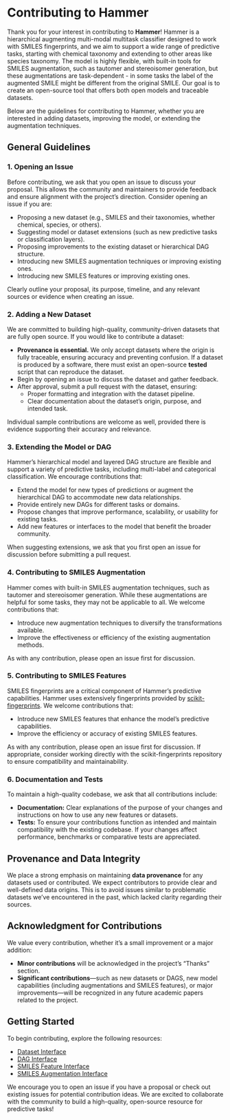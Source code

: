 # Contributing to Hammer

Thank you for your interest in contributing to **Hammer**! Hammer is a hierarchical augmenting multi-modal multitask classifier designed to work with SMILES fingerprints, and we aim to support a wide range of predictive tasks, starting with chemical taxonomy and extending to other areas like species taxonomy. The model is highly flexible, with built-in tools for SMILES augmentation, such as tautomer and stereoisomer generation, but these augmentations are task-dependent - in some tasks the label of the augmented SMILE might be different from the original SMILE. Our goal is to create an open-source tool that offers both open models and traceable datasets.

Below are the guidelines for contributing to Hammer, whether you are interested in adding datasets, improving the model, or extending the augmentation techniques.

## General Guidelines

### 1. Opening an Issue

Before contributing, we ask that you open an issue to discuss your proposal. This allows the community and maintainers to provide feedback and ensure alignment with the project’s direction. Consider opening an issue if you are:

- Proposing a new dataset (e.g., SMILES and their taxonomies, whether chemical, species, or others).
- Suggesting model or dataset extensions (such as new predictive tasks or classification layers).
- Proposing improvements to the existing dataset or hierarchical DAG structure.
- Introducing new SMILES augmentation techniques or improving existing ones.
- Introducing new SMILES features or improving existing ones.

Clearly outline your proposal, its purpose, timeline, and any relevant sources or evidence when creating an issue.

### 2. Adding a New Dataset

We are committed to building high-quality, community-driven datasets that are fully open source. If you would like to contribute a dataset:

- **Provenance is essential.** We only accept datasets where the origin is fully traceable, ensuring accuracy and preventing confusion. If a dataset is produced by a software, there must exist an open-source **tested** script that can reproduce the dataset.
- Begin by opening an issue to discuss the dataset and gather feedback.
- After approval, submit a pull request with the dataset, ensuring:
  - Proper formatting and integration with the dataset pipeline.
  - Clear documentation about the dataset’s origin, purpose, and intended task.

Individual sample contributions are welcome as well, provided there is evidence supporting their accuracy and relevance.

### 3. Extending the Model or DAG

Hammer’s hierarchical model and layered DAG structure are flexible and support a variety of predictive tasks, including multi-label and categorical classification. We encourage contributions that:

- Extend the model for new types of predictions or augment the hierarchical DAG to accommodate new data relationships.
- Provide entirely new DAGs for different tasks or domains.
- Propose changes that improve performance, scalability, or usability for existing tasks.
- Add new features or interfaces to the model that benefit the broader community.

When suggesting extensions, we ask that you first open an issue for discussion before submitting a pull request.

### 4. Contributing to SMILES Augmentation

Hammer comes with built-in SMILES augmentation techniques, such as tautomer and stereoisomer generation. While these augmentations are helpful for some tasks, they may not be applicable to all. We welcome contributions that:

- Introduce new augmentation techniques to diversify the transformations available.
- Improve the effectiveness or efficiency of the existing augmentation methods.

As with any contribution, please open an issue first for discussion.

### 5. Contributing to SMILES Features

SMILES fingerprints are a critical component of Hammer’s predictive capabilities. Hammer uses extensively fingerprints provided by [scikit-fingerprints](https://github.com/scikit-fingerprints/scikit-fingerprints). We welcome contributions that:

- Introduce new SMILES features that enhance the model’s predictive capabilities.
- Improve the efficiency or accuracy of existing SMILES features.

As with any contribution, please open an issue first for discussion. If appropriate, consider working directly with the scikit-fingerprints repository to ensure compatibility and maintainability.

### 6. Documentation and Tests

To maintain a high-quality codebase, we ask that all contributions include:

- **Documentation:** Clear explanations of the purpose of your changes and instructions on how to use any new features or datasets.
- **Tests:** To ensure your contributions function as intended and maintain compatibility with the existing codebase. If your changes affect performance, benchmarks or comparative tests are appreciated.

## Provenance and Data Integrity

We place a strong emphasis on maintaining **data provenance** for any datasets used or contributed. We expect contributors to provide clear and well-defined data origins. This is to avoid issues similar to problematic datasets we’ve encountered in the past, which lacked clarity regarding their sources.

## Acknowledgment for Contributions

We value every contribution, whether it’s a small improvement or a major addition:

- **Minor contributions** will be acknowledged in the project’s “Thanks” section.
- **Significant contributions**—such as new datasets or DAGS, new model capabilities (including augmentations and SMILES features), or major improvements—will be recognized in any future academic papers related to the project.

## Getting Started

To begin contributing, explore the following resources:

- [Dataset Interface](https://github.com/LucaCappelletti94/hammer/blob/main/hammer/datasets/smiles_dataset.py)
- [DAG Interface](https://github.com/LucaCappelletti94/hammer/blob/main/hammer/layered_dags/layered_dag.py)
- [SMILES Feature Interface](https://github.com/LucaCappelletti94/hammer/blob/main/hammer/features/feature_interface.py)
- [SMILES Augmentation Interface](https://github.com/LucaCappelletti94/hammer/blob/main/hammer/augmentation_strategies/augmentation_strategy.py)

We encourage you to open an issue if you have a proposal or check out existing issues for potential contribution ideas. We are excited to collaborate with the community to build a high-quality, open-source resource for predictive tasks!
